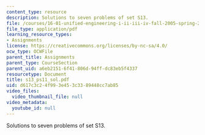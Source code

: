 ```yaml
---
content_type: resource
description: Solutions to seven problems of set S13.
file: /courses/16-01-unified-engineering-i-ii-iii-iv-fall-2005-spring-2006/d617c3c24f993e453c3389448cc7ab85_s13_ps11_sol.pdf
file_type: application/pdf
learning_resource_types:
- Assignments
license: https://creativecommons.org/licenses/by-nc-sa/4.0/
ocw_type: OCWFile
parent_title: Assignments
parent_type: CourseSection
parent_uid: a6eb2151-6f41-806d-94ff-dc83eb5f4337
resourcetype: Document
title: s13_ps11_sol.pdf
uid: d617c3c2-4f99-3e45-3c33-89448cc7ab85
video_files:
  video_thumbnail_file: null
video_metadata:
  youtube_id: null
---
```

Solutions to seven problems of set S13.